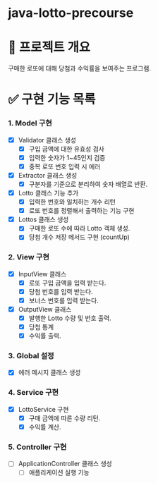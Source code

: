 # java-lotto-precourse

# 📍 프로젝트 개요

구매한 로또에 대해 당첨과 수익률을 보여주는 프로그램.

# ✅ 구현 기능 목록

### 1. Model 구현

- [x]  Validator 클래스 생성
   - [x]  구입 금액에 대한 유효성 검사
   - [x]  입력한 숫자가 1~45인지 검증
   - [x]  중복 로또 번호 입력 시 에러
- [x]  Extractor 클래스 생성
   - [x]  구분자를 기준으로 분리하여 숫자 배열로 반환.
- [x]  Lotto 클래스 기능 추가
   - [x]  입력한 번호와 일치하는 개수 리턴
   - [x]  로또 번호를 정렬해서 출력하는 기능 구현
- [x]  Lottos 클래스 생성
   - [x]  구매한 로또 수에 따라 Lotto 객체 생성.
   - [x]  당첨 개수 저장 메서드 구현 (countUp)

### 2. View 구현

- [x]  InputView 클래스
   - [x]  로또 구입 금액을 입력 받는다.
   - [x]  당첨 번호를 입력 받는다.
   - [x]  보너스 번호를 입력 받는다.
- [x]  OutputView 클래스
   - [x]  발행한 Lotto 수량 및 번호 출력.
   - [x]  당첨 통계
   - [x]  수익률 출력.

### **3. Global 설정**

- [x]  에러 메시지 클래스 생성

### 4. Service 구현

- [x]  LottoService 구현
   - [x]  구매 금액에 따른 수량 리턴.
   - [x]  수익률 계산.

### 5. Controller 구현

- [ ]  ApplicationController 클래스 생성
   - [ ]  애플리케이션 실행 기능